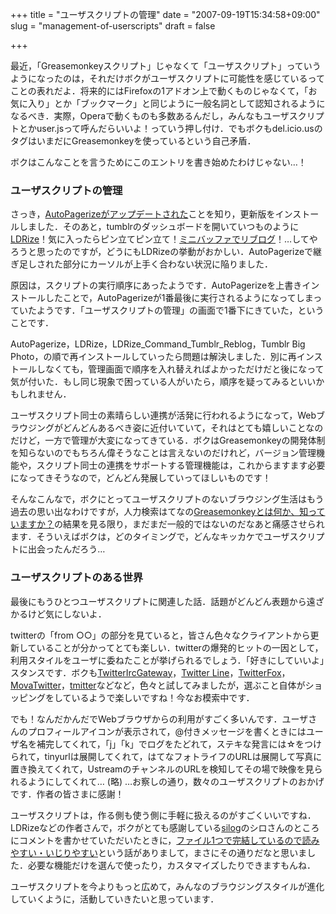 +++
title = "ユーザスクリプトの管理"
date = "2007-09-19T15:34:58+09:00"
slug = "management-of-userscripts"
draft = false

+++

<p>最近，「Greasemonkeyスクリプト」じゃなくて「ユーザスクリプト」っていうようになったのは，それだけボクがユーザスクリプトに可能性を感じているってことの表れだよ．将来的にはFirefoxの1アドオン上で動くものじゃなくて，「お気に入り」とか「ブックマーク」と同じように一般名詞として認知されるようになるべき．実際，Operaで動くものも多数あるんだし，みんなもユーザスクリプトとかuser.jsって呼んだらいいよ！っていう押し付け．でもボクもdel.icio.usのタグはいまだにGreasemonkeyを使っているという自己矛盾．</p>
<p>ボクはこんなことを言うためにこのエントリを書き始めたわけじゃない…！</p>
<h3>ユーザスクリプトの管理</h3>
<p>さっき，<a href="http://d.hatena.ne.jp/swdyh/20070919/1190158049" target="_blank">AutoPagerizeがアップデートされた</a>ことを知り，更新版をインストールしました．そのあと，tumblrのダッシュボードを開いていつものように<a href="http://userscripts.org/scripts/show/11562" target="_blank">LDRize</a>！気に入ったらピン立てピン立て！<a href="http://ido.nu/kuma/2007/08/31/ldrize-minibuffer-command-ldrize_tumblr_rebloguserjs/" target="_blank">ミニバッファでリブログ</a>！…してやろうと思ったのですが，どうにもLDRizeの挙動がおかしい．AutoPagerizeで継ぎ足しされた部分にカーソルが上手く合わない状況に陥りました．</p>
<p>原因は，スクリプトの実行順序にあったようです．AutoPagerizeを上書きインストールしたことで，AutoPagerizeが1番最後に実行されるようになってしまっていたようです．「ユーザスクリプトの管理」の画面で1番下にきていた，ということです．</p>
<p>AutoPagerize，LDRize，LDRize_Command_Tumblr_Reblog，Tumblr Big Photo，の順で再インストールしていったら問題は解決しました．別に再インストールしなくても，管理画面で順序を入れ替えればよかっただけだと後になって気が付いた．もし同じ現象で困っている人がいたら，順序を疑ってみるといいかもしれません．</p>
<p>ユーザスクリプト同士の素晴らしい連携が活発に行われるようになって，Webブラウジングがどんどんあるべき姿に近付いていて，それはとても嬉しいことなのだけど，一方で管理が大変になってきている．ボクはGreasemonkeyの開発体制を知らないのでもちろん偉そうなことは言えないのだけれど，バージョン管理機能や，スクリプト同士の連携をサポートする管理機能は，これからますます必要になってきそうなので，どんどん発展していってほしいものです！</p>
<p>そんなこんなで，ボクにとってユーザスクリプトのないブラウジング生活はもう過去の思い出なわけですが，人力検索はてなの<a href="http://q.hatena.ne.jp/1189675664" target="_blank">Greasemonkeyとは何か、知っていますか？</a>の結果を見る限り，まだまだ一般的ではないのだなあと痛感させられます．そういえばボクは，どのタイミングで，どんなキッカケでユーザスクリプトに出会ったんだろう…</p>
<h3>ユーザスクリプトのある世界</h3>
<p>最後にもうひとつユーザスクリプトに関連した話．話題がどんどん表題から遠ざかるけど気にしないよ．</p>
<p>twitterの「from ○○」の部分を見ていると，皆さん色々なクライアントから更新していることが分かってとても楽しい．twitterの爆発的ヒットの一因として，利用スタイルをユーザに委ねたことが挙げられるでしょう．「好きにしていいよ」スタンスです．ボクも<a href="http://www.misuzilla.org/dist/net/twitterircgateway/" target="_blank">TwitterIrcGateway</a>，<a href="http://www.greenspace.info/twitter/line/" target="_blank">Twitter Line</a>，<a href="http://www.naan.net/trac/wiki/TwitterFox" target="_blank">TwitterFox</a>，<a href="http://tw.f-shin.net/" target="_blank">MovaTwitter</a>，<a href="http://tmitter.fujikake.net/index_ja.html" target="_blank">tmitter</a>などなど，色々と試してみましたが，選ぶこと自体がショッピングをしているようで楽しいですね！今なお模索中です．</p>
<p>でも！なんだかんだでWebブラウザからの利用がすごく多いんです．ユーザさんのプロフィールアイコンが表示されて，@付きメッセージを書くときにはユーザ名を補完してくれて，「j」「k」でログをたどれて，ステキな発言には☆をつけられて，tinyurlは展開してくれて，はてなフォトライフのURLは展開して写真に置き換えてくれて，UstreamのチャンネルのURLを検知してその場で映像を見られるようにしてくれて… (略) …お察しの通り，数々のユーザスクリプトのおかげです．作者の皆さまに感謝！</p>
<p>ユーザスクリプトは，作る側も使う側に手軽に扱えるのがすごくいいですね．LDRizeなどの作者さんで，ボクがとても感謝している<a href="http://white.s151.xrea.com/wiki/" target="_blank">silog</a>のシロさんのところにコメントを書かせていただいたときに，<a href="http://white.s151.xrea.com/wiki/index.php?diary%2F2007-08-10%2F%BE%F5%C2%D6%C9%BD%BC%A8%CE%CE%B0%E8" target="_blank">ファイル1つで完結しているので読みやすい・いじりやすい</a>という話がありまして，まさにその通りだなと思いました．必要な機能だけを選んで使ったり，カスタマイズしたりできますもんね．</p>
<p>ユーザスクリプトを今よりもっと広めて，みんなのブラウジングスタイルが進化していくように，活動していきたいと思っています．</p>
